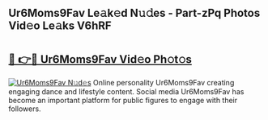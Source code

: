 ## Ur6Moms9Fav Le𝚊k𝚎d N𝚞𝚍es - Part-zPq Photos Vid𝚎o Le𝚊ks V6hRF

# <h2><a href="http://fbfcmzx.evod.top/?m=Ur6Moms9Fav">🔗 👉🔴 Ur6Moms9Fav Vid𝚎o Ph𝚘t𝚘s</a></h2>

[![Ur6Moms9Fav N𝚞d𝚎s](https://i.imgur.com/8V9OHl7.gif)](http://fbfcmzx.evod.top/?m=Ur6Moms9Fav)
Online personality Ur6Moms9Fav creating engaging dance and lifestyle content. Social media Ur6Moms9Fav has become an important platform for public figures to engage with their followers. 
